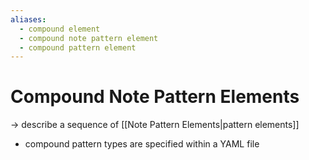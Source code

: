 ```yaml
---
aliases:
  - compound element
  - compound note pattern element
  - compound pattern element
---
```

# Compound Note Pattern Elements
-> describe a sequence of [[Note Pattern Elements|pattern elements]] 
- compound pattern types are specified within a YAML file